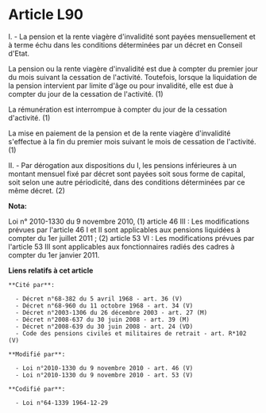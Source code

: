 # Article L90

I. - La pension et la rente viagère d'invalidité sont payées mensuellement et à terme échu dans les conditions déterminées
par un décret en Conseil d'Etat.

La pension ou la rente viagère d'invalidité est due à compter du premier jour du mois suivant la cessation de l'activité.
Toutefois, lorsque la liquidation de la pension intervient par limite d'âge ou pour invalidité, elle est due à compter du
jour de la cessation de l'activité. (1)

La rémunération est interrompue à compter du jour de la cessation d'activité. (1)

La mise en paiement de la pension et de la rente viagère d'invalidité s'effectue à la fin du premier mois suivant le mois de
cessation de l'activité. (1)

II. - Par dérogation aux dispositions du I, les pensions inférieures à un montant mensuel fixé par décret sont payées soit
sous forme de capital, soit selon une autre périodicité, dans des conditions déterminées par ce même décret. (2)

**Nota:**

Loi n° 2010-1330 du 9 novembre 2010, (1) article 46 III : Les modifications prévues par l'article 46 I et II sont applicables
aux pensions liquidées à compter du 1er juillet 2011 ; (2) article 53 VI : Les modifications prévues par l'article 53 III
sont applicables aux fonctionnaires radiés des cadres à compter du 1er janvier 2011.

**Liens relatifs à cet article**

	**Cité par**:

	  - Décret n°68-382 du 5 avril 1968 - art. 36 (V)
	  - Décret n°68-960 du 11 octobre 1968 - art. 34 (V)
	  - Décret n°2003-1306 du 26 décembre 2003 - art. 27 (M)
	  - Décret n°2008-637 du 30 juin 2008 - art. 39 (M)
	  - Décret n°2008-639 du 30 juin 2008 - art. 24 (VD)
	  - Code des pensions civiles et militaires de retrait - art. R*102 (V)

	**Modifié par**:

	  - Loi n°2010-1330 du 9 novembre 2010 - art. 46 (V)
	  - Loi n°2010-1330 du 9 novembre 2010 - art. 53 (V)

	**Codifié par**:

	  - Loi n°64-1339 1964-12-29
